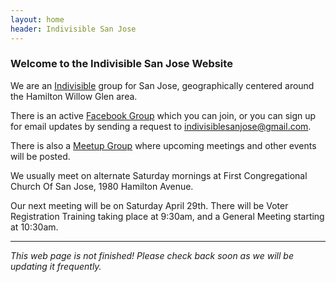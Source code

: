 ```yaml
---
layout: home
header: Indivisible San Jose
---
```


### Welcome to the Indivisible San Jose Website

We are an [Indivisible](https://www.indivisibleguide.com/) group for San Jose,
geographically centered around the Hamilton Willow Glen area.

There is an active [Facebook Group](http://www.facebook.com/groups/indivisiblesanjose) which
you can join, or you can sign up for email updates by sending a request to indivisiblesanjose@gmail.com.

There is also a [Meetup Group](https://www.meetup.com/IndivisibleSanJose/) where upcoming meetings and
other events will be posted.

We usually meet on alternate Saturday mornings at First Congregational
Church Of San Jose, 1980 Hamilton Avenue.

Our next meeting will be on Saturday April 29th.  There will be Voter Registration Training
taking place at 9:30am, and a General Meeting starting at 10:30am.

---

*This web page is not finished!  Please check back soon as we will be updating it frequently.*